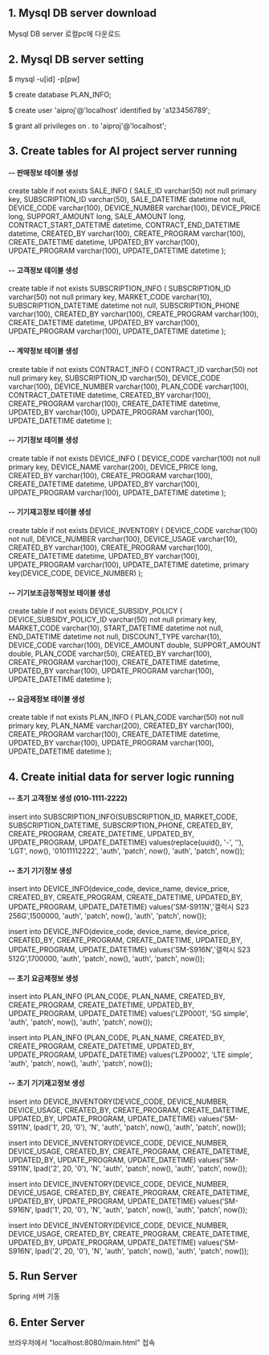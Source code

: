 ## 1. Mysql DB server download
Mysql DB server 로컬pc에 다운로드

## 2. Mysql DB server setting
$ mysql -u[id] -p[pw]

$ create database PLAN_INFO;

$ create user 'aiproj'@'localhost' identified by 'a123456789';

$ grant all privileges on *.* to 'aiproj'@'localhost';

## 3. Create tables for AI project server running
#### -- 판매정보 테이블 생성
create table if not exists SALE_INFO (
	SALE_ID varchar(50) not null primary key,
	SUBSCRIPTION_ID varchar(50),
	SALE_DATETIME datetime not null,
	DEVICE_CODE varchar(100),
	DEVICE_NUMBER varchar(100),
	DEVICE_PRICE long,
	SUPPORT_AMOUNT long,
	SALE_AMOUNT long,
	CONTRACT_START_DATETIME datetime,
	CONTRACT_END_DATETIME datetime,
	CREATED_BY varchar(100),
	CREATE_PROGRAM varchar(100),
	CREATE_DATETIME datetime,
	UPDATED_BY varchar(100),
	UPDATE_PROGRAM varchar(100),
	UPDATE_DATETIME datetime
);

#### -- 고객정보 테이블 생성
create table if not exists SUBSCRIPTION_INFO (
	SUBSCRIPTION_ID varchar(50) not null primary key,
	MARKET_CODE varchar(10),
	SUBSCRIPTION_DATETIME datetime not null,
	SUBSCRIPTION_PHONE varchar(100),
	CREATED_BY varchar(100),
	CREATE_PROGRAM varchar(100),
	CREATE_DATETIME datetime,
	UPDATED_BY varchar(100),
	UPDATE_PROGRAM varchar(100),
	UPDATE_DATETIME datetime
);

#### -- 계약정보 테이블 생성
create table if not exists CONTRACT_INFO (
	CONTRACT_ID varchar(50) not null primary key,
	SUBSCRIPTION_ID varchar(50),
	DEVICE_CODE varchar(100),
	DEVICE_NUMBER varchar(100),
	PLAN_CODE varchar(100),
	CONTRACT_DATETIME datetime,
	CREATED_BY varchar(100),
	CREATE_PROGRAM varchar(100),
	CREATE_DATETIME datetime,
	UPDATED_BY varchar(100),
	UPDATE_PROGRAM varchar(100),
	UPDATE_DATETIME datetime
);

#### -- 기기정보 테이블 생성
create table if not exists DEVICE_INFO (
	DEVICE_CODE varchar(100) not null primary key,
	DEVICE_NAME varchar(200),
	DEVICE_PRICE long,
	CREATED_BY varchar(100),
	CREATE_PROGRAM varchar(100),
	CREATE_DATETIME datetime,
	UPDATED_BY varchar(100),
	UPDATE_PROGRAM varchar(100),
	UPDATE_DATETIME datetime
);

#### -- 기기재고정보 테이블 생성
create table if not exists DEVICE_INVENTORY (
	DEVICE_CODE varchar(100) not null,
	DEVICE_NUMBER varchar(100),
	DEVICE_USAGE varchar(10),
	CREATED_BY varchar(100),
	CREATE_PROGRAM varchar(100),
	CREATE_DATETIME datetime,
	UPDATED_BY varchar(100),
	UPDATE_PROGRAM varchar(100),
	UPDATE_DATETIME datetime,
	primary key(DEVICE_CODE, DEVICE_NUMBER)
);

#### -- 기기보조금정책정보 테이블 생성
create table if not exists DEVICE_SUBSIDY_POLICY (
	DEVICE_SUBSIDY_POLICY_ID varchar(50) not null primary key,
	MARKET_CODE varchar(10),
	START_DATETIME datetime not null,
	END_DATETIME datetime not null,
	DISCOUNT_TYPE varchar(10),
	DEVICE_CODE varchar(100),
	DEVICE_AMOUNT double,
	SUPPORT_AMOUNT double,
	PLAN_CODE varchar(50),
	CREATED_BY varchar(100),
	CREATE_PROGRAM varchar(100),
	CREATE_DATETIME datetime,
	UPDATED_BY varchar(100),
	UPDATE_PROGRAM varchar(100),
	UPDATE_DATETIME datetime
);

#### -- 요금제정보 테이블 생성
create table if not exists PLAN_INFO (
	PLAN_CODE varchar(50) not null primary key,
	PLAN_NAME varchar(200),
	CREATED_BY varchar(100),
	CREATE_PROGRAM varchar(100),
	CREATE_DATETIME datetime,
	UPDATED_BY varchar(100),
	UPDATE_PROGRAM varchar(100),
	UPDATE_DATETIME datetime
);

## 4. Create initial data for server logic running
#### -- 초기 고객정보 생성 (010-1111-2222)
insert into SUBSCRIPTION_INFO(SUBSCRIPTION_ID, MARKET_CODE, SUBSCRIPTION_DATETIME, SUBSCRIPTION_PHONE, CREATED_BY, CREATE_PROGRAM, CREATE_DATETIME, UPDATED_BY, UPDATE_PROGRAM, UPDATE_DATETIME)
values(replace(uuid(), '-', ''), 'LGT', now(), '01011112222', 'auth', 'patch', now(), 'auth', 'patch', now());

#### -- 초기 기기정보 생성
insert into DEVICE_INFO(device_code, device_name, device_price, CREATED_BY, CREATE_PROGRAM, CREATE_DATETIME, UPDATED_BY, UPDATE_PROGRAM, UPDATE_DATETIME)
values('SM-S911N','갤럭시 S23 256G',1500000, 'auth', 'patch', now(), 'auth', 'patch', now());

insert into DEVICE_INFO(device_code, device_name, device_price, CREATED_BY, CREATE_PROGRAM, CREATE_DATETIME, UPDATED_BY, UPDATE_PROGRAM, UPDATE_DATETIME)
values('SM-S916N','갤럭시 S23 512G',1700000, 'auth', 'patch', now(), 'auth', 'patch', now());

#### -- 초기 요금제정보 생성
insert into PLAN_INFO (PLAN_CODE, PLAN_NAME, CREATED_BY, CREATE_PROGRAM, CREATE_DATETIME, UPDATED_BY, UPDATE_PROGRAM, UPDATE_DATETIME)
values('LZP0001', '5G simple', 'auth', 'patch', now(), 'auth', 'patch', now());

insert into PLAN_INFO (PLAN_CODE, PLAN_NAME, CREATED_BY, CREATE_PROGRAM, CREATE_DATETIME, UPDATED_BY, UPDATE_PROGRAM, UPDATE_DATETIME)
values('LZP0002', 'LTE simple', 'auth', 'patch', now(), 'auth', 'patch', now());

#### -- 초기 기기재고정보 생성
insert into DEVICE_INVENTORY(DEVICE_CODE, DEVICE_NUMBER, DEVICE_USAGE, CREATED_BY, CREATE_PROGRAM, CREATE_DATETIME, UPDATED_BY, UPDATE_PROGRAM, UPDATE_DATETIME)
values('SM-S911N', lpad('1', 20, '0'), 'N', 'auth', 'patch', now(), 'auth', 'patch', now());

insert into DEVICE_INVENTORY(DEVICE_CODE, DEVICE_NUMBER, DEVICE_USAGE, CREATED_BY, CREATE_PROGRAM, CREATE_DATETIME, UPDATED_BY, UPDATE_PROGRAM, UPDATE_DATETIME)
values('SM-S911N', lpad('2', 20, '0'), 'N', 'auth', 'patch', now(), 'auth', 'patch', now());

insert into DEVICE_INVENTORY(DEVICE_CODE, DEVICE_NUMBER, DEVICE_USAGE, CREATED_BY, CREATE_PROGRAM, CREATE_DATETIME, UPDATED_BY, UPDATE_PROGRAM, UPDATE_DATETIME)
values('SM-S916N', lpad('1', 20, '0'), 'N', 'auth', 'patch', now(), 'auth', 'patch', now());

insert into DEVICE_INVENTORY(DEVICE_CODE, DEVICE_NUMBER, DEVICE_USAGE, CREATED_BY, CREATE_PROGRAM, CREATE_DATETIME, UPDATED_BY, UPDATE_PROGRAM, UPDATE_DATETIME)
values('SM-S916N', lpad('2', 20, '0'), 'N', 'auth', 'patch', now(), 'auth', 'patch', now());

## 5. Run Server
Spring 서버 기동

## 6. Enter Server
브라우저에서 "localhost:8080/main.html" 접속
